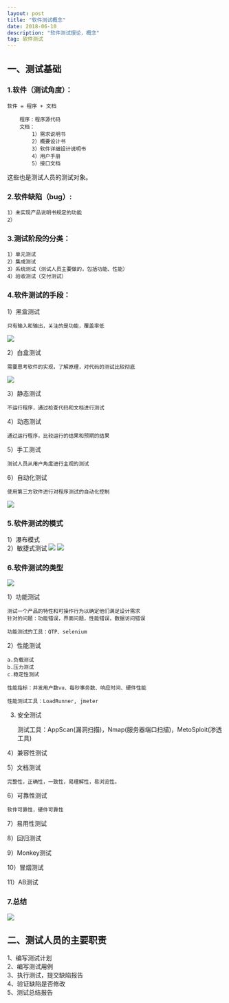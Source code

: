 ```yaml
---
layout: post
title: "软件测试概念"
date: 2018-06-10
description: "软件测试理论，概念"
tag: 软件测试
---
```


## 一、测试基础

### 1.软件（测试角度）：

	软件 = 程序 + 文档
		
		程序：程序源代码
		文档：
			1）需求说明书
			2）概要设计书
			3）软件详细设计说明书
			4）用户手册
			5）接口文档
			
这些也是测试人员的测试对象。

### 2.软件缺陷（bug）:

	1）未实现产品说明书规定的功能
	2）
	

### 3.测试阶段的分类：

	1）单元测试  
	2）集成测试  
	3）系统测试（测试人员主要做的，包括功能、性能）  
	4）验收测试（交付测试）  

### 4.软件测试的手段：

1）黑盒测试  

	只有输入和输出，关注的是功能，覆盖率低  
![](https://i.imgur.com/oRokbXp.png)

2）白盒测试  
	
	需要思考软件的实现，了解原理，对代码的测试比较彻底
![](https://i.imgur.com/m3TxsGP.png)

3）静态测试
	
	不运行程序，通过检查代码和文档进行测试

4）动态测试

	通过运行程序，比较运行的结果和预期的结果

5）手工测试

	测试人员从用户角度进行主观的测试

6）自动化测试

	使用第三方软件进行对程序测试的自动化控制
![](https://i.imgur.com/xyltfa7.png)
	
### 5.软件测试的模式

1）瀑布模式  
2）敏捷式测试
![](https://i.imgur.com/h3CsSHJ.png)
![](https://i.imgur.com/GSQfUhI.png)

### 6.软件测试的类型
![](https://i.imgur.com/2l2KKTz.png)

1）功能测试
	
	测试一个产品的特性和可操作行为以确定他们满足设计需求  
	针对的问题：功能错误，界面问题，性能错误，数据访问错误
	
	功能测试的工具：QTP、selenium

2）性能测试
 
	a.负载测试
	b.压力测试
	c.稳定性测试

	性能指标：并发用户数vu、每秒事务数、响应时间、硬件性能

	性能测试工具：LoadRunner, jmeter

3) 安全测试

	测试工具：AppScan(漏洞扫描)，Nmap(服务器端口扫描)，MetoSploit(渗透工具)

4）兼容性测试

5）文档测试

	完整性，正确性，一致性，易理解性，易浏览性。

6）可靠性测试

	软件可靠性，硬件可靠性

7）易用性测试

8）回归测试

9）Monkey测试

10）冒烟测试

11）AB测试

### 7.总结

![](https://i.imgur.com/IAAxz0I.png)

## 二、测试人员的主要职责

1、编写测试计划  
2、编写测试用例  
3、执行测试，提交缺陷报告  
4、验证缺陷是否修改  
5、测试总结报告  




